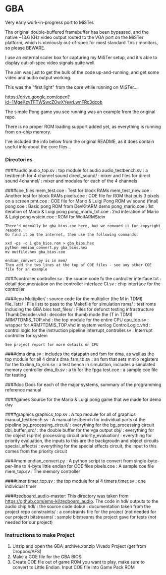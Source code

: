 # GBA

Very early work-in-progress port to MiSTer.

The original double-buffered framebuffer has been bypassed, and the native ~13.6 KHz video output routed to the VGA port on the MiSTer platform, which is obviously out-of-spec for most standard TVs / monitors, so please BEWARE.

I use an external scaler box for capturing my MiSTer setup, and it's able to display out-of-spec video signals quite well.

The aim was just to get the bulk of the code up-and-running, and get some video and audio output working.

This was the "first light" from the core while running on MiSTer...

https://drive.google.com/open?id=1MgeKzvTFTWSwcZOwXYevrLwnFRc3dcob

The simple Pong game you see running was an example from the original repo.

There is no proper ROM loading support added yet, as everything is running from on-chip memory.

I've included the info below from the original README, as it does contain useful info about the core files...


### Directories
####audio
    audio_top.sv : top module for audio
    audio_testbench.sv : a testbench for 4 channel sound
    direct_sound/ : mixer and files for direct sound
    4channel/ : mixer and modules for each of the 4 channels
    
####coe_files
    mem_test.coe : Test for block RAMs
    mem_test_new.coe : Another test for block RAMs
    pixels.coe : COE file for ROM that puts 3 pixels on a screen
    pmt.coe : COE file for Mario & Luigi Pong ROM w/ sound (final)
    pong.coe : Basic pong ROM from DevKitARM demo
    pong_mario.coe : 1st iteration of Mario & Luigi pong
    pong_mario_txt.coe : 2nd interation of Mario & Luigi pong
    wstein.coe : ROM for WolfARMStein
    
    There'd normally be gba_bios.coe here, but we remvoed it for copyright reasons. 
    Go find it on the internet, then use the following commands:
    
    xxd -ps -c 1 gba_bios.rom > gba_bios.hex
    python endian_convert.py gba_bios.hex
    mv outfile.hex gba_bios.coe
    
    endian_convert.py is in mem/
    Then add the two lines at the top of COE files - see any other COE file for an example
    
####controller
    controller.sv : the source code fo the controller
    interface.txt : detail documentation on the controller interface
    CI.sv : chip interface for the controller
    
####cpu
    Multiplier/ : source code for the multiplier (the M in TDMI)
    file_lists/ : File lists to pass to the Makefile for simulation
    roms/ : test roms including the GBA bios
    test_files/ : Files for defunct testing infrastructure
    ThumbDecoder.vhd : decoder for thumb mode the (T in TDMI)
    ARM7TDMIS_TOP.vhd : the top module for the entire CPU
    cpu_top.sv : wrapper for ARM7TDMIS_TOP.vhd in system verilog
    ControlLogic.vhd : control logic for the instruction pipeline
    interrupt_controller.sv : Interrupt controller for system
    
    See project report for more details on CPU

####dma
    dma.sv : includes the datapath and fsm for dma, as well as the top module for all 4 dma's
    dma_fsm_tb.sv : an fsm that sets mmio registers for the tb
    dma_tb_sim.sv : a test bench in simulation, includes a simulated memory controller
    dma_tb.sv : a tb for the fpga
    test.coe : a sample coe file for testing
    
####doc
    Docs for each of the major systems, summary of the programming reference manual
    
####games
    Source for the Mario & Luigi pong game that we made for demo day
    
####graphics
    graphics_top.sv : A top module for all of graphics
    manual_testbench.sv : A manual testbench for individual parts of the pipeline
    bg_processing_circuit/ : everything for the bg_processing circuit 
    dbl_buffer_src/ : the double buffer for the vga output
    obj/ : everything for the object (sprite) processing circuit
    priority_evaluation/ : everything for priority evaluation, the inputs to this are the backgroudn and 
                            object circuits
    special_effects/ : everything for the special effects circuit, the input to this comes from the priority
                            circuit
                            
####mem
    endian_convert.py : A python script to convert from single-byte-per-line to 4-byte little endian for COE files
    pixels.coe : A sample coe file
    mem_top.sv : The memory controller
    
####timer
    timer_top.sv : the top module for al 4 timers
    timer.sv : one individual timer
    
####zedboard_audio-master:
    This directory was taken from https://github.com/ems-kl/zedboard_audio. The code in hdl/ outputs to 
    the audio chip
    hdl/ : the source code
    doku/ : documentation taken from the project repo
    constraints/ : a constraints file for the project (not needed for our project)
    bitstreams/ : sample bitstreams the project gave for tests (not needed for our project)


### Instructions to make Project
1. Unzip and open the GBA_archive.xpr.zip Vivado Project (get from Dropbox/AFS)
2. Make a COE file for the GBA BIOS
3. Create COE file out of game ROM you want to play, make sure to convert to Little Endian.
    Input COE file into Game Pack ROM 
